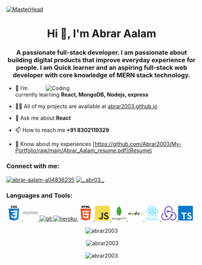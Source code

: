 [![MasterHead](https://mir-s3-cdn-cf.behance.net/project_modules/fs/54b6c068097599.5b50bca476b9b.gif)](https://rishavchanda.io)
<h1 align="center">Hi 👋, I'm Abrar Aalam</h1>
<h3 align="center">A passionate full-stack developer. I am passionate about building digital products that improve everyday experience for people. I am Quick learner and an aspiring full-stack web developer with core knowledge of MERN stack technology.</h3>
<img align="right" alt="Coding" width="400" src="https://c.tenor.com/kyeNs4DnuW0AAAAM/dev_animado.gif" />

<!-- <p align="left"> <img src="https://www.lambdatest.com/resources/images/news24.gif" alt="abrar2003" /> </p> -->

- 🌱 I’m currently learning **React, MongoDB, Nodejs, express**

- 👨‍💻 All of my projects are available at [abrar2003.github.io](abrar2003.github.io)

- 💬 Ask me about **React**

- 📫 How to reach me **+91 8302119329**

- 📄 Know about my experiences [https://github.com/Abrar2003/My-Portfolio/raw/main/Abrar_Aalam_resume.pdf](Resume)

<h3 align="left">Connect with me:</h3>
<p align="left">
<a href="https://linkedin.com/in/abrar-aalam-a04836235" target="blank"><img align="center" src="https://raw.githubusercontent.com/rahuldkjain/github-profile-readme-generator/master/src/images/icons/Social/linked-in-alt.svg" alt="abrar-aalam-a04836235" height="30" width="40" /></a>
<a href="https://instagram.com/_.abr03._" target="blank"><img align="center" src="https://raw.githubusercontent.com/rahuldkjain/github-profile-readme-generator/master/src/images/icons/Social/instagram.svg" alt="_.abr03._" height="30" width="40" /></a>
</p>

<h3 align="left">Languages and Tools:</h3>
<p align="left"> <a href="https://www.w3schools.com/css/" target="_blank" rel="noreferrer">
<img src="https://raw.githubusercontent.com/devicons/devicon/master/icons/css3/css3-original-wordmark.svg" alt="css3" width="40" height="40"/> </a> 
<a href="https://expressjs.com" target="_blank" rel="noreferrer">
<img src="https://raw.githubusercontent.com/devicons/devicon/master/icons/express/express-original-wordmark.svg" alt="express" width="40" height="40"/> </a> 
<a href="https://git-scm.com/" target="_blank" rel="noreferrer"> <img src="https://www.vectorlogo.zone/logos/git-scm/git-scm-icon.svg" alt="git" width="40" height="40"/> </a> 
<a href="https://heroku.com" target="_blank" rel="noreferrer"> <img src="https://www.vectorlogo.zone/logos/heroku/heroku-icon.svg" alt="heroku" width="40" height="40"/> </a> <a href="https://www.w3.org/html/" target="_blank" rel="noreferrer"> <img src="https://raw.githubusercontent.com/devicons/devicon/master/icons/html5/html5-original-wordmark.svg" alt="html5" width="40" height="40"/> </a> <a href="https://developer.mozilla.org/en-US/docs/Web/JavaScript" target="_blank" rel="noreferrer"> <img src="https://raw.githubusercontent.com/devicons/devicon/master/icons/javascript/javascript-original.svg" alt="javascript" width="40" height="40"/> </a> <a href="https://www.mongodb.com/" target="_blank" rel="noreferrer"> <img src="https://raw.githubusercontent.com/devicons/devicon/master/icons/mongodb/mongodb-original-wordmark.svg" alt="mongodb" width="40" height="40"/> </a> <a href="https://nodejs.org" target="_blank" rel="noreferrer"> <img src="https://raw.githubusercontent.com/devicons/devicon/master/icons/nodejs/nodejs-original-wordmark.svg" alt="nodejs" width="40" height="40"/> </a> <a href="https://reactjs.org/" target="_blank" rel="noreferrer"> <img src="https://raw.githubusercontent.com/devicons/devicon/master/icons/react/react-original-wordmark.svg" alt="react" width="40" height="40"/> </a> <a href="https://redux.js.org" target="_blank" rel="noreferrer"> <img src="https://raw.githubusercontent.com/devicons/devicon/master/icons/redux/redux-original.svg" alt="redux" width="40" height="40"/> </a> <a href="https://www.typescriptlang.org/" target="_blank" rel="noreferrer"> <img src="https://raw.githubusercontent.com/devicons/devicon/master/icons/typescript/typescript-original.svg" alt="typescript" width="40" height="40"/> </a> </p>

<p align="center"><img align="center" src="https://github-readme-stats.vercel.app/api/top-langs?username=abrar2003&show_icons=true&theme=dark&locale=en&layout=compact" alt="abrar2003" /></p>

<p align="center">&nbsp;<img align="center" src="https://github-readme-stats.vercel.app/api?username=abrar2003&show_icons=true&locale=en" alt="abrar2003" /></p>

<p align="center"><img align="center" src="https://github-readme-streak-stats.herokuapp.com/?user=abrar2003&" alt="abrar2003" /></p>
